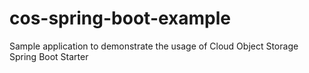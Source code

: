 # cos-spring-boot-example
Sample application to demonstrate the usage of Cloud Object Storage Spring Boot Starter
